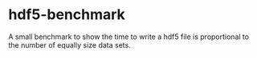 # hdf5-benchmark
A small benchmark to show the time to write a hdf5 file is proportional to the number of equally size data sets.
